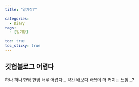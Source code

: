 ```yaml
---
title: "일기장?"

categories:
  - Diary
tags:
  - [일기장]

toc: true
toc_sticky: true
---
```


## 깃헙블로그 어렵다

하나 하나 한땀 한땀 너무 어렵다...
약간 배보다 배꼽이 더 커지는 느낌...?
